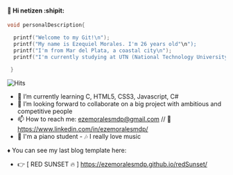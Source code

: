 #### 👋 Hi netizen :shipit:

```c
void personalDescription{

  printf("Welcome to my Git!\n");
  printf("My name is Ezequiel Morales. I'm 26 years old"\n");
  printf("I'm from Mar del Plata, a coastal city\n");
  printf("I'm currently studying at UTN (National Technology University)\n");
  
 }
```
<img src="https://hitcounter.pythonanywhere.com/count/tag.svg" alt="Hits">

- 🌱 I’m currently learning C, HTML5, CSS3, Javascript, C#
- 👯 I’m looking forward to collaborate on a big project with ambitious and competitive people
- 📫 How to reach me: ezemoralesmdp@gmail.com // :link: https://www.linkedin.com/in/ezemoralesmdp/
- :musical_keyboard: I'm a piano student - :notes: I really love music

♦ You can see my last blog template here:
- :point_right: [ RED SUNSET :fire: ] https://ezemoralesmdp.github.io/redSunset/


<!--
**ezemoralesmdp/ezemoralesmdp** is a ✨ _special_ ✨ repository because its `README.md` (this file) appears on your GitHub profile.

Here are some ideas to get you started:

- 🔭 I’m currently working on ...
- 🌱 I’m currently learning C, HTML, CSS, Javascript, .NET...
- 👯 I’m looking to collaborate on a big project with competitive people
- 🤔 I’m looking for help with ...
- 💬 Ask me about ...
- 📫 How to reach me: ezemoralesmdp@gmail.com // 
- 😄 Pronouns: ...
- ⚡ Fun fact: ...
-->
